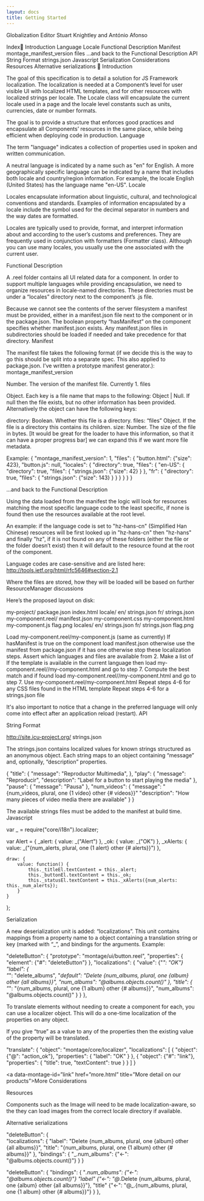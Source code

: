```yaml
---
layout: docs
title: Getting Started
---
```



Globalization	Editor Stuart Knightley and António Afonso


Index
Introduction
Language
Locale
Functional Description
Manifest
montage_manifest_version
files
...and back to the Functional Description
API
String Format
strings.json
Javascript
Serialization
Considerations
Resources
Alternative serializations

Introduction

The goal of this specification is to detail a solution for JS Framework localization. The localization is needed at a Component’s level for user visible UI with localized HTML templates, and for other resources with localized strings per locale. The Locale class will encapsulate the current locale used in a page and the locale level constants such as units, currencies, date or number formats.

The goal is to provide a structure that enforces good practices and encapsulate all Components’ resources in the same place, while being efficient when deploying code in production.
Language

The term "language" indicates a collection of properties used in spoken and written communication.

A neutral language is indicated by a name such as "en" for English. A more geographically specific language can be indicated by a name that includes both locale and country/region information. For example, the locale English (United States) has the language name "en-US".
Locale

Locales encapsulate information about linguistic, cultural, and technological conventions and standards. Examples of information encapsulated by a locale include the symbol used for the decimal separator in numbers and the way dates are formatted.

Locales are typically used to provide, format, and interpret information about and according to the user’s customs and preferences. They are frequently used in conjunction with formatters (Formatter class). Although you can use many locales, you usually use the one associated with the current user.

Functional Description


A .reel folder contains all UI related data for a component. In order to support multiple languages while providing encapsulation, we need to organize resources in locale-named directories. These directories must be under a “locales” directory next to the component’s .js file.

Because we cannot see the contents of the server filesystem a manifest must be provided, either in a manifest.json file next to the component or in the package.json. The boolean property “hasManifest” on the component specifies whether manifest.json exists. Any manifest.json files in subdirectories should be loaded if needed and take precedence for that directory.
Manifest

The manifest file takes the following format (if we decide this is the way to go this should be split into a separate spec. This also applied to package.json. I’ve written a prototype manifest generator.):
montage_manifest_version

Number. The version of the manifest file. Currently 1.
files

Object. Each key is a file name that maps to the following:
Object | Null. If null then the file exists, but no other information has been provided. Alternatively the object can have the following keys:

directory: Boolean. Whether this file is a directory.
files: “files” Object. If the file is a directory this contains its children.
size: Number. The size of the file in bytes. [It would be great for the loader to have this information, so that it can have a proper progress bar]
we can expand this if we want more file metadata. 

Example:
{
	"montage_manifest_version": 1,
	"files": {
		"button.html": {"size": 423},
		"button.js": null,
		"locales": {
			"directory": true,
			"files": {
				"en-US": {
					"directory": true,
					"files": {
						"strings.json": {"size": 42}
					}
				},
				"fr": {
					"directory": true,
					"files": {
						"strings.json": {"size": 143}
					}
				}
			}
		}
	}
}

...and back to the Functional Description

Using the data loaded from the manifest the logic will look for resources matching the most specific language code to the least specific, if none is found then use the resources available at the root level.

An example: if the language code is set to "hz-hans-cn" (Simplified Han Chinese) resources will be first looked up in "hz-hans-cn" then "hz-hans" and finally "hz", if it is not found on any of these folders (either the file or the folder doesn’t exist) then it will default to the resource found at the root of the component.

Language codes are case-sensitive and are listed here: http://tools.ietf.org/html/rfc5646#section-2.1

Where the files are stored, how they will be loaded will be based on further ResourceManager discussions 

Here’s the proposed layout on disk:

my-project/
	package.json
	index.html
	locale/
		en/
			strings.json
		fr/
			strings.json
	my-component.reel/
		manifest.json
		my-component.css
		my-component.html
		my-component.js
		flag.png
		locales/
			en/
				strings.json 
			fr/
				strings.json
				flag.png



Load my-component.reel/my-component.js (same as currently)
If hasManifest is true on the component load manifest.json
otherwise use the manifest from package.json if it has one
otherwise stop these localization steps.
Assert which languages and files are available from 2.
Make a list of 
If the template is available in the current language then load my-component.reel/<lang>/my-component.html and go to step 7.
Compute the best match and if found load my-component.reel/<best lang>/my-component.html and go to step 7.
Use my-component.reel/my-component.html
Repeat steps 4-6 for any CSS files found in the HTML template
Repeat steps 4-6 for a strings.json file

It's also important to notice that a change in the preferred language will only come into effect after an application reload (restart).
API

String Format

http://site.icu-project.org/
strings.json

The strings.json contains localized values for known strings structured as an anonymous object. Each string maps to an object containing “message” and, optionally,  “description” properties.

{
"title": {
"message": "Reproductor Multimedia",
},
"play": {
"message": "Reproducir",
"description": "Label for a button to start playing the media"
},
"pause": {
"message": "Pausa"
},
"num_videos": {
	"message": "{num_videos, plural, one {1 vídeo} other {# vídeos}}"
	"description": "How many pieces of video media there are available"
}
}

The available strings files must be added to the manifest at build time.
Javascript


var _ = require("core/i18n").localizer;

var Alert = {
	_alert: {
		value: _("Alert")
	},
	_ok: {
		value: _("OK")
	},
	_xAlerts: {
		value: _("{num_alerts, plural, one (1 alert} other {# alerts}}")
	},

	draw: {
		value: function() {
			this._titleEl.textContent = this._alert;
			this._buttonEl.textContent = this._ok;
			this._statusEl.textContent = this._xAlerts({num_alerts: this._num_alerts});
		}
	}
};

Serialization

A new deserialization unit is added: “localizations”. This unit contains mappings from a property name to a object containing a translation string or key (marked with “_”, and bindings for the arguments. Example: 

"deleteButton": {
	"prototype": "montage/ui/button.reel",
	"properties": {
		"element": {"#": "deleteButton"}
	},
	"localizations": {
		"value": {"_": "OK"}
		"label": {	  
			"_": "delete_albums",
	"_default": "Delete {num_albums, plural, one {album} other {all albums}}",
			"num_albums": "@albums.objects.count()"
		},
		"title": {
			"_": "{num_albums, plural, one {1 album} other {# albums}}",
			"num_albums": "@albums.objects.count()"
		}
	}
},

To translate elements without needing to create a component for each, you can use a localizer object. This will do a one-time localization of the properties on any object.

If you give “true” as a value to any of the properties then the existing value of the property will be translated.

"translate": {
	"object": "montage/core/localizer",
	"localizations": [
		{
			"object": {"@": "action_ok"},
			"properties": {
				"label": "OK"
			}
		},
		{
			"object": {"#": "link"},
			"properties": {
				"title": true,
				"textContent": true
			}
		}
	]
}

<a data-montage-id=”link” href=”more.html” title=”More detail on our products”>More</a>
Considerations

Resources

Components such as the Image will need to be made localization-aware, so the they can load images from the correct locale directory if available.

Alternative serializations

"deleteButton": {	
"localizations": {
		"label": "Delete {num_albums, plural, one {album} other {all albums}}",
"title": "{num_albums, plural, one {1 album} other {# albums}}"
	},
"bindings": {
		"_.num_albums": {"<-": "@albums.objects.count()"}
	}
}

"deleteButton": {
	"bindings": {
		"_.num_albums": {"<-": "@albums.objects.count()"}
		"label" {"<-": "@_.Delete {num_albums, plural, one {album} other {all albums}}"},
		"title" {"<-": "@_.{num_albums, plural, one {1 album} other {# albums}}"}
	}
},